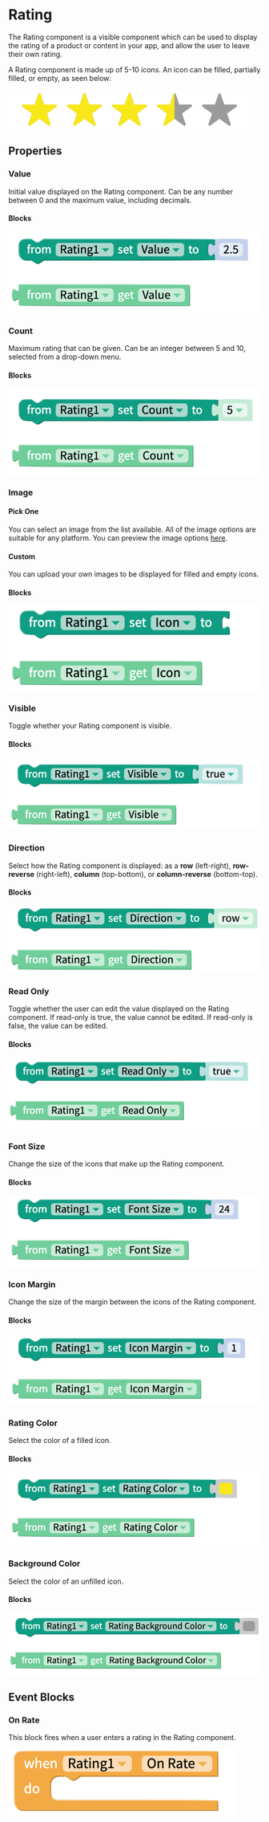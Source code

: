 # Rating

The Rating component is a visible component which can be used to display the rating of a product or content in your app, and allow the user to leave their own rating.

A Rating component is made up of 5-10 _icons_. An icon can be filled, partially filled, or empty, as seen below:

![A Rating component displaying a rating of 3.5/5](.gitbook/assets/rating.png)

## Properties

### Value

Initial value displayed on the Rating component. Can be any number between 0 and the maximum value, including decimals.

#### Blocks

![](.gitbook/assets/rating-set-get-value.png)

### Count

Maximum rating that can be given. Can be an integer between 5 and 10, selected from a drop-down menu.

#### Blocks

![](.gitbook/assets/rating-set-get-count.png)

### Image

#### Pick One

You can select an image from the list available. All of the image options are suitable for any platform. You can preview the image options [here](https://icons.expo.fyi/).

#### Custom

You can upload your own images to be displayed for filled and empty icons.

#### Blocks

![](.gitbook/assets/rating1-set-get-icon.png)

### Visible

Toggle whether your Rating component is visible.

#### Blocks

![](.gitbook/assets/rating-set-get-visible.png)

### Direction

Select how the Rating component is displayed: as a **row** \(left-right\), **row-reverse** \(right-left\), **column** \(top-bottom\), or **column-reverse** \(bottom-top\).

#### Blocks

![](.gitbook/assets/rating1-set-get-direction.png)

### Read Only

Toggle whether the user can edit the value displayed on the Rating component. If read-only is true, the value cannot be edited. If read-only is false, the value can be edited.

#### Blocks

![](.gitbook/assets/rating1-set-get-read-only.png)

### Font Size

Change the size of the icons that make up the Rating component.

#### Blocks

![](.gitbook/assets/rating1-set-get-font-size.png)

### Icon Margin

Change the size of the margin between the icons of the Rating component.

#### Blocks

![](.gitbook/assets/rating-icon-margin.png)

### Rating Color

Select the color of a filled icon.

#### Blocks

![](.gitbook/assets/rating-color.png)

### Background Color

Select the color of an unfilled icon.

#### Blocks

![](.gitbook/assets/rating-background-color.png)

## Event Blocks

### On Rate

This block fires when a user enters a rating in the Rating component.

![](.gitbook/assets/rating-on-rate.png)

